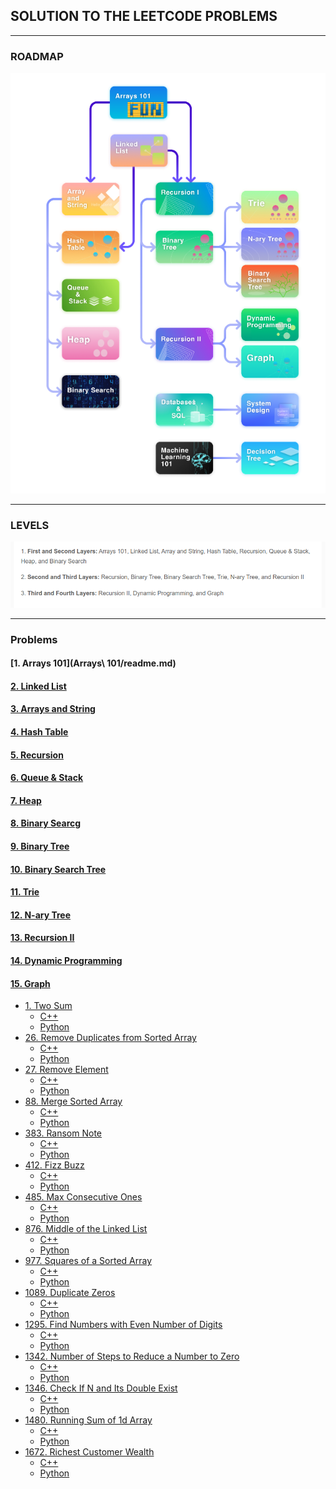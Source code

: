 ## SOLUTION TO THE LEETCODE PROBLEMS


---
### ROADMAP


![](src/path.png)

---
### LEVELS

![](src/levels.png)

---

### Problems

#### [1. Arrays 101](Arrays\ 101/readme.md)
#### [2. Linked List]()
#### [3. Arrays and String]()
#### [4. Hash Table]()
#### [5. Recursion]()
#### [6. Queue & Stack]()
#### [7. Heap]()
#### [8. Binary Searcg]()
#### [9. Binary Tree]()
#### [10. Binary Search Tree]()
#### [11. Trie]()
#### [12. N-ary Tree]()
#### [13. Recursion II]()
#### [14. Dynamic Programming]()
#### [15. Graph]()




- [1. Two Sum]()
  - [C++]()
  - [Python]()
- [26. Remove Duplicates from Sorted Array](https://leetcode.com/problems/remove-duplicates-from-sorted-array/description/)
  - [C++]()
  - [Python]()
- [27. Remove Element](https://leetcode.com/problems/remove-element/description/)
  - [C++]()
  - [Python]()
- [88. Merge Sorted Array](https://leetcode.com/problems/merge-sorted-array/description/)
  - [C++]()
  - [Python]()
- [383. Ransom Note]()
  - [C++]()
  - [Python]()
- [412. Fizz Buzz]()
  - [C++]()
  - [Python]()
- [485. Max Consecutive Ones](https://leetcode.com/problems/max-consecutive-ones/description/)
  - [C++]()
  - [Python]()
- [876. Middle of the Linked List]()
  - [C++]()
  - [Python]()
- [977. Squares of a Sorted Array](https://leetcode.com/problems/squares-of-a-sorted-array/description/)
  - [C++]()
  - [Python]()
- [1089. Duplicate Zeros](https://leetcode.com/problems/duplicate-zeros/description/)
  - [C++]()
  - [Python]()
- [1295. Find Numbers with Even Number of Digits](https://leetcode.com/problems/find-numbers-with-even-number-of-digits/description/)
  - [C++]()
  - [Python]()
- [1342. Number of Steps to Reduce a Number to Zero]()
  - [C++]()
  - [Python]()
- [1346. Check If N and Its Double Exist](https://leetcode.com/problems/check-if-n-and-its-double-exist/)
  - [C++]()
  - [Python]()
- [1480. Running Sum of 1d Array]()
  - [C++]()
  - [Python]()
- [1672. Richest Customer Wealth]()
  - [C++]()
  - [Python]()


